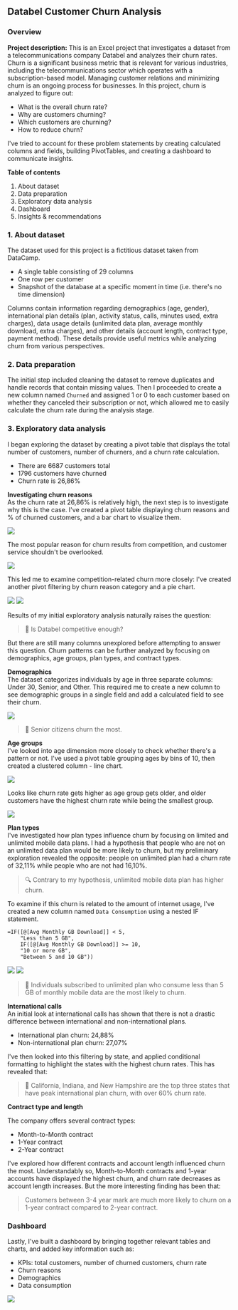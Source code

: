 ## Databel Customer Churn Analysis

### Overview

**Project description:** This is an Excel project that investigates a dataset from a telecommunications company Databel and analyzes their churn rates. Churn is a significant business metric that is relevant for various industries, including the telecommunications sector which operates with a subscription-based model. Managing customer relations and minimizing churn is an ongoing process for businesses. In this project, churn is analyzed to figure out:

- What is the overall churn rate?
- Why are customers churning?
- Which customers are churning?
- How to reduce churn?

I've tried to account for these problem statements by creating calculated columns and fields, building PivotTables, and creating a dashboard to communicate insights.

**Table of contents**
1. About dataset
2. Data preparation
3. Exploratory data analysis
4. Dashboard
5. Insights & recommendations

### 1. About dataset

The dataset used for this project is a fictitious dataset taken from DataCamp.

- A single table consisting of 29 columns
- One row per customer
- Snapshot of the database at a specific moment in time (i.e. there's no time dimension)

Columns contain information regarding demographics (age, gender), international plan details (plan, activity status, calls, minutes used, extra charges), data usage details (unlimited data plan, average monthly download, extra charges), and other details (account length, contract type, payment method). These details provide useful metrics while analyzing churn from various perspectives. 

### 2. Data preparation

The initial step included cleaning the dataset to remove duplicates and handle records that contain missing values. Then I proceeded to create a new column named `Churned` and assigned 1 or 0 to each customer based on whether they canceled their subscription or not, which allowed me to easily calculate the churn rate during the analysis stage.

### 3. Exploratory data analysis
I began exploring the dataset by creating a pivot table that displays the total number of customers, number of churners, and a churn rate calculation.

- There are 6687 customers total
- 1796 customers have churned
- Churn rate is 26,86%

**Investigating churn reasons**<br>
As the churn rate at 26,86% is relatively high, the next step is to investigate why this is the case. I've created a pivot table displaying churn reasons and % of churned customers, and a bar chart to visualize them.

<img src="/assets/telecom_churn_analysis_appx/table_churn_reasons.png"/>

The most popular reason for churn results from competition, and customer service shouldn't be overlooked.

<img src="/assets/telecom_churn_analysis_appx/fig_churn_reasons.png"/>

This led me to examine competition-related churn more closely:
I've created another pivot filtering by churn reason category and a pie chart.

<img src="/assets/telecom_churn_analysis_appx/table_competition_churn.png"/>

<img src="/assets/telecom_churn_analysis_appx/fig_competition_churn.png"/>

Results of my initial exploratory analysis naturally raises the question:
> 💭 Is Databel competitive enough?

But there are still many columns unexplored before attempting to answer this question. Churn patterns can be further analyzed by focusing on demographics, age groups, plan types, and contract types.

**Demographics**<br>
The dataset categorizes individuals by age in three separate columns: Under 30, Senior, and Other. This required me to create a new column to see demographic groups in a single field and add a calculated field to see their churn.

<img src="/assets/telecom_churn_analysis_appx/fig_demographics.png"/>

> 🚨 Senior citizens churn the most.

**Age groups**<br>
I've looked into age dimension more closely to check whether there's a pattern or not. I've used a pivot table grouping ages by bins of 10, then created a clustered column - line chart.

<img src="/assets/telecom_churn_analysis_appx/table_age_groups.png"/>

Looks like churn rate gets higher as age group gets older, and older customers have the highest churn rate while being the smallest group.

<img src="/assets/telecom_churn_analysis_appx/fig_age_groups.png"/>

**Plan types**<br>
I've investigated how plan types influence churn by focusing on limited and unlimited mobile data plans. I had a hypothesis that people who are not on an unlimited data plan would be more likely to churn, but my preliminary exploration revealed the opposite: people on unlimited plan had a churn rate of 32,11% while people who are not had 16,10%.

> 🔍 Contrary to my hypothesis, unlimited mobile data plan has higher churn.

To examine if this churn is related to the amount of internet usage, I've created a new column named `Data Consumption` using a nested IF statement.

```
=IF([@[Avg Monthly GB Download]] < 5, 
	"Less than 5 GB", 
	IF([@[Avg Monthly GB Download]] >= 10, 
	"10 or more GB", 
	"Between 5 and 10 GB"))
```

<img src="/assets/telecom_churn_analysis_appx/table_unlimited_plan.png"/>

<img src="/assets/telecom_churn_analysis_appx/fig_data_consumption.png"/>

> 🚨 Individuals subscribed to unlimited plan who consume less than 5 GB of monthly mobile data are the most likely to churn.

**International calls**<br>
An initial look at international calls has shown that there is not a drastic difference between international and non-international plans. 

- International plan churn: 24,88%
- Non-international plan churn: 27,07%

I've then looked into this filtering by state, and applied conditional formatting to highlight the states with the highest churn rates. This has revealed that:

> 🚨 California, Indiana, and New Hampshire are the top three states that have peak international plan churn, with over 60% churn rate.

**Contract type and length**<br>

The company offers several contract types:
- Month-to-Month contract
- 1-Year contract
- 2-Year contract

I've explored how different contracts and account length influenced churn the most. Understandably so, Month-to-Month contracts and 1-year accounts have displayed the highest churn, and churn rate decreases as account length increases.
But the more interesting finding has been that:

> Customers between 3-4 year mark are much more likely to churn on a 1-year contract compared to 2-year contract.

### Dashboard
Lastly, I've built a dashboard by bringing together relevant tables and charts, and added key information such as:
- KPIs: total customers, number of churned customers, churn rate
- Churn reasons
- Demographics
- Data consumption

<img src="/assets/img/telecom_churn_dashboard.png"/>
